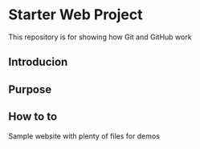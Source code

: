 # Starter Web Project

This repository is for showing how Git and GitHub work

## Introducion

## Purpose

## How to to

Sample website with plenty of files for demos
